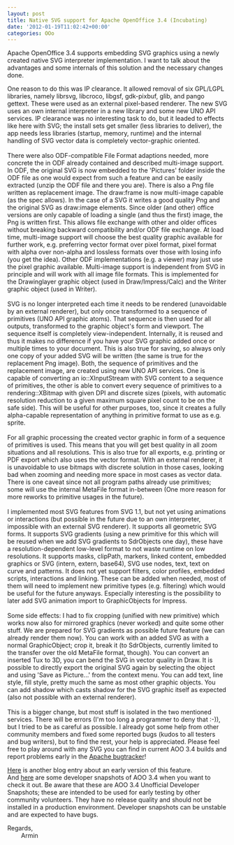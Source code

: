 ```yaml
---
layout: post
title: Native SVG support for Apache OpenOffice 3.4 (Incubating)
date: '2012-01-19T11:02:42+00:00'
categories: OOo
---
```

<p>Apache OpenOffice 3.4 supports embedding SVG graphics using a newly created native SVG interpreter implementation. I want to talk about the advantages and some internals of this solution and the necessary changes done.<br /></p> 
  <p>One reason to do this was IP clearance. It allowed removal of six GPL/LGPL libraries, namely 
librsvg, libcroco, libgsf, gdk-pixbuf, glib, and pango gettext. These 
were used as an external pixel-based renderer. The new SVG uses an own internal 
interpreter in a new library and some new UNO API services. IP clearance was no interesting task to do, but it leaded to effects like here with SVG; the install sets get smaller (less libraries to deliver), the app needs less libraries (startup, memory, runtime) and the internal handling of SVG vector data is completely vector-graphic oriented.<br /> <br />There were also ODF-compatible File Format adaptions needed, more concrete the in ODF already contained and described multi-image support. In ODF, the original SVG is now embedded to the 'Pictures' folder inside the ODF file as one 
would expect from such a feature and can be easily extracted (unzip the ODF file and there you are). There is also a Png file 
written as replacement image. The draw:frame is now multi-image 
capable (as the spec allows). In the case of a SVG it writes a good 
quality Png and the original SVG as draw:image elements. Since older 
(and other) office versions are only capable of loading a single (and 
thus the first) image, the Png is written first. This allows file 
exchange with other and older offices without breaking backward compatibility and/or ODF file exchange. At load time, multi-image support 
will choose the best quality graphic available for further work, e.g. 
preferring vector format over pixel format, pixel format with 
alpha over non-alpha and lossless formats over those with 
losing info (you get the idea). Other ODF implementations (e.g. a 
viewer) may just use the pixel graphic available. Multi-image support is 
independent from SVG in principle and will work with all image file 
formats. This is implemented for the Drawinglayer graphic object (used 
in Draw/Impress/Calc) and the Writer graphic object (used in Writer).
<br /> <br />SVG is no longer interpreted each time it needs to be 
rendered (unavoidable by an external renderer), but only once transformed to a 
sequence of primitives (UNO API graphic atoms). That sequence is then used for all outputs, 
transformed to the graphic object's form and viewport. The 
sequence itself is completely view-independent. Internally, it is reused 
and thus it makes no difference if you have your SVG graphic added once 
or multiple times to your document. This is also true for saving, so always only one copy of your added SVG will be written (the same is true for the replacement 
Png image). Both, the sequence of primitives and the replacement 
image, are created using new UNO API services. One is capable of 
converting an io::XInputStream with SVG content to a sequence of primitives, the other is 
able to convert every sequence of primitives to a rendering::XBitmap 
with given DPI and discrete sizes (pixels, with automatic resolution 
reduction to a given maximum square pixel count to be on the safe side). This will be useful 
for other purposes, too, since it creates a fully alpha-capable 
representation of anything in primitive format to use as e.g. sprite.
<br /> <br />For all graphic processing the created vector graphic in form 
of a sequence of primitives is used. This means that you will get best 
quality in all zoom situations and all resolutions. This is also true 
for all exports, e.g. printing or PDF export which also uses the vector 
format. With an external renderer, it is unavoidable to use bitmaps with 
discrete solution in those cases, looking bad when zooming and needing more space in most cases as vector data. There is one caveat since not all 
program paths already use primitives; some will use the internal MetaFile 
format in-between (One more reason for more reworks to primitive usages 
in the future).
<br /> <br />I implemented most SVG features from SVG 1.1, but not yet 
using animations or interactions (but possible in the future due to an 
own interpreter, impossible with an external SVG renderer). It supports 
all geometric SVG forms. It supports SVG gradients (using a new primitive 
for this which will be reused when we add SVG gradients to 
SdrObjects one day), these have a resolution-dependent low-level format 
to not waste runtime on low resolutions. It supports masks, clipPath, markers, linked content, embedded graphics or SVG (intern, extern, 
base64), SVG use nodes, text, text on curve and patterns. It does not yet 
support filters, color profiles, embedded scripts, interactions and 
linking. These can be added when needed, most of them will need to 
implement new primitive types (e.g. filtering) which would be useful for the future
anyways.
Especially interesting is the possibility to later add SVG animation import to GraphicObjects for Impress.<br /> <br />Some side effects: I had to fix cropping (unified with new primitive) which 
works now also for mirrored graphics (never worked) and quite some other 
stuff. We are prepared for SVG gradients as possible future feature (we 
can already render them now). You can work with an added SVG as with a normal GraphicObject; crop it, break it (to SdrObjects, currently limited to the 
transfer over the old MetaFile format, though). You can convert an 
inserted Tux to 3D, you can bend the SVG in vector quality in Draw. It 
is possible to directly export the original SVG again by selecting the 
object and using 'Save as Picture...' from the context menu. You can add text, line style, fill 
style, pretty much the same as most other graphic objects. You can add 
shadow which casts shadow for the SVG graphic itself as expected (also not possible with an 
external renderer).
<br /> <br />This is a bigger change, but most stuff is isolated in the 
two mentioned services. There will be errors (I'm too long a programmer 
to deny that :-)), but I tried to be as careful as possible. I already got some help from other community members and fixed some reported bugs (kudos to all testers and bug writers), but to find 
the rest, your help is appreciated. Please feel free to play around with any 
SVG you can find in current AOO 3.4 builds and report problems early in the <a href="https://issues.apache.org/ooo/">Apache bugtracker</a>!
 </p> 
  <p><a href="http://eric.bachard.org/news/index.php?post/2011/12/03/In-progress-%3A-native-support-of-the-SVG-graphic-format-in-Apache-OpenOffice.org">Here</a> is another blog entry about an early version of this feature.<br />And <a href="https://cwiki.apache.org/confluence/display/OOOUSERS/AOO+3.4+Unofficial+Developer+Snapshots">here</a> are some developer snapshots of AOO 3.4 when you want to check it out. Be aware that these are AOO 3.4 Unofficial Developer Snapshots; these are intended to be used for early testing by other community volunteers.
  They have no release quality and should not be installed in a 
production environment.  Developer snapshots can be unstable and are 
expected to have bugs.  </p> 
  <p>Regards,<br />&nbsp;&nbsp;&nbsp;&nbsp;&nbsp;&nbsp;&nbsp; Armin<br /></p>
